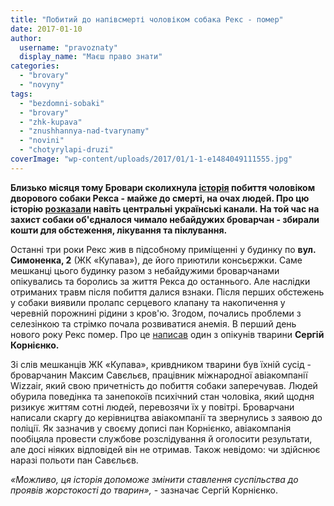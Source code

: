```yaml
---
title: "Побитий до напівсмерті чоловіком собака Рекс - помер"
date: 2017-01-10
author: 
  username: "pravoznaty"
  display_name: "Маєш право знати"
categories: 
  - "brovary"
  - "novyny"
tags: 
  - "bezdomni-sobaki"
  - "brovary"
  - "zhk-kupava"
  - "znushhannya-nad-tvarynamy"
  - "novini"
  - "chotyrylapi-druzi"
coverImage: "wp-content/uploads/2017/01/1-1-e1484049111555.jpg"
---
```


**Близько місяця тому Бровари сколихнула [історія](https://mpz.brovary.org/zabyv-bezdomnogo-psa-napivsmerti-lyudy-vymagayut-kryvdnyku-pokarannya/) побиття чоловіком дворового собаки Рекса - майже до смерті, на очах людей. Про цю історію [розказали](https://www.youtube.com/watch?v=LeBSs0TAG6s&index=8&list=PL8r7jBSECRoCnVF3g62xtma338w9K4env) навіть центральні українські канали. На той час на захист собаки об'єдналося чимало небайдужих броварчан - збирали кошти для обстеження, лікування та піклування.**

Останні три роки Рекс жив в підсобному приміщенні у будинку по **вул. Симоненка, 2** (ЖК «Купава»), де його приютили консьєржки. Саме мешканці цього будинку разом з небайдужими броварчанами опікувались та боролись за життя Рекса до останнього. Але наслідки отриманих травм після побиття далися взнаки. Після перших обстежень у собаки виявили пролапс серцевого клапану та накопичення у черевній порожнині рідини з кров'ю. Згодом, почались проблеми з селезінкою та стрімко почала розвиватися анемія. В перший день нового року Рекс помер. Про це [написав](https://www.facebook.com/serhii.korniienko.1/posts/1864234723860001?comment_id=1864238127192994&notif_t=mentions_comment&notif_id=1483900037767485&__mref=message_bubble) один з опікунів тварини **Сергій Корнієнко.**

Зі слів мешканців ЖК «Купава», кривдником тварини був їхній сусід - броварчанин Максим Савєльєв, працівник міжнародної авіакомпанії Wizzair, який свою причетність до побиття собаки заперечував. Людей обурила поведінка та занепокоїв психічний стан чоловіка, який щодня ризикує життям сотні людей, перевозячи їх у повітрі. Броварчани написали скаргу до керівництва авіакомпанії та звернулись з заявою до поліції. Як зазначив у своєму дописі пан Корнієнко, авіакомпанія пообіцяла провести службове розслідування й оголосити результати, але досі ніяких відповідей він не отримав. Також невідомо: чи здійснює наразі польоти пан Савєльєв.

_«Можливо, ця історія допоможе змінити ставлення суспільства до проявів жорстокості до тварин»,_ - зазначає Сергій Корнієнко.

